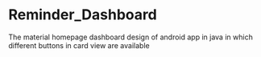 # Reminder_Dashboard
The material homepage dashboard design of android app in java in which different buttons in card view are available

